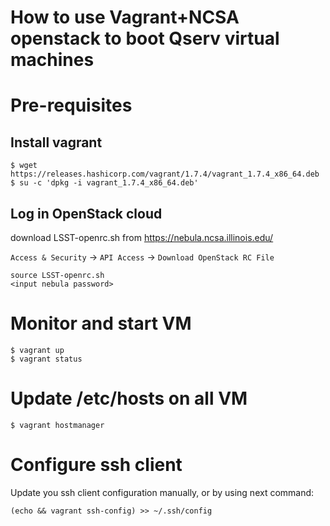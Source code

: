 How to use Vagrant+NCSA openstack to boot Qserv virtual machines
==

# Pre-requisites

## Install vagrant

```
$ wget https://releases.hashicorp.com/vagrant/1.7.4/vagrant_1.7.4_x86_64.deb
$ su -c 'dpkg -i vagrant_1.7.4_x86_64.deb'
```

## Log in OpenStack cloud

download LSST-openrc.sh from https://nebula.ncsa.illinois.edu/

`Access & Security` -> `API Access` -> `Download OpenStack RC File`

    source LSST-openrc.sh
    <input nebula password>

# Monitor and start VM

```
$ vagrant up
$ vagrant status
```

# Update /etc/hosts on all VM

```
$ vagrant hostmanager
```

# Configure ssh client

Update you ssh client configuration manually, or
by using next command:
```
(echo && vagrant ssh-config) >> ~/.ssh/config
```
